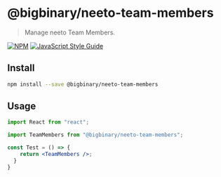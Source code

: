 # @bigbinary/neeto-team-members

> Manage neeto Team Members.

[![NPM](https://img.shields.io/npm/v/@bigbinary/neeto-team-members.svg)](https://www.npmjs.com/package/@bigbinary/neeto-team-members) [![JavaScript Style Guide](https://img.shields.io/badge/code_style-standard-brightgreen.svg)](https://standardjs.com)

## Install

```bash
npm install --save @bigbinary/neeto-team-members
```

## Usage

```jsx
import React from "react";

import TeamMembers from "@bigbinary/neeto-team-members";

const Test = () => {
    return <TeamMembers />;
  }
}
```
